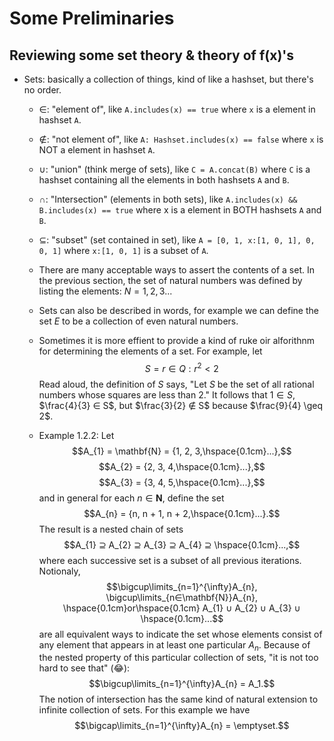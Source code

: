 # Some Preliminaries

Reviewing some set theory & theory of f(x)'s
---
* Sets: basically a collection of things, kind of like a hashset, but there's no order.

    * $∈$: "element of", like `A.includes(x) == true` where `x` is a element in hashset `A`.
    
    * $∉$: "not element of", like `A: Hashset.includes(x) == false` where `x` is NOT a element in hashset `A`.
    
    * $∪$: "union" (think merge of sets), like `C = A.concat(B)` where `C` is a hashset containing all the elements in both hashsets `A` and `B`.
    
    * $∩$: "Intersection" (elements in both sets), like `A.includes(x) && B.includes(x) == true` where x is a element in BOTH hashsets `A` and `B`.
    
    * $⊆$: "subset" (set contained in set), like `A = [0, 1, x:[1, 0, 1], 0, 0, 1]` where `x:[1, 0, 1]` is a subset of `A`.
    
    * There are many acceptable ways to assert the contents of a set. In the previous section, the set of natural numbers was defined by listing the elements: $N = {1,2,3...}$

    * Sets can also be described in words, for example we can define the set $E$ to be a collection of even natural numbers.

    * Sometimes it is more effient to provide a kind of ruke oir alforithnm for determining the elements of a set. For example, let $$S = {r ∈ Q : r^2 < 2}$$ Read aloud, the definition of $S$ says, "Let $S$ be the set of all rational numbers whose squares are less than 2." It follows that $1 ∈ S$, $\frac{4}{3} ∈ S$, but $\frac{3}{2} ∉ S$ because $\frac{9}{4} \geq 2$.

    * Example 1.2.2: Let $$A_{1} = \mathbf{N} = {1, 2, 3,\hspace{0.1cm}...},$$ $$A_{2} = {2, 3, 4,\hspace{0.1cm}...},$$ $$A_{3} = {3, 4, 5,\hspace{0.1cm}...},$$ and in general for each $n ∈ \mathbf{N}$, define the set $$A_{n} = {n, n + 1, n + 2,\hspace{0.1cm}...}.$$ The result is a nested chain of sets $$A_{1} ⊇ A_{2} ⊇ A_{3} ⊇ A_{4} ⊇ \hspace{0.1cm}...,$$ where each successive set is a subset of all previous iterations. Notionaly, $$\bigcup\limits_{n=1}^{\infty}A_{n}, \bigcup\limits_{n∈\mathbf{N}}A_{n}, \hspace{0.1cm}or\hspace{0.1cm} A_{1} ∪ A_{2} ∪ A_{3} ∪ \hspace{0.1cm}...$$ are all equivalent ways to indicate the set whose elements consist of any element that appears in at least one particular $A_{n}$. Because of the nested property of this particular collection of sets, "it is not too hard to see that" (:joy:): $$\bigcup\limits_{n=1}^{\infty}A_{n} = A_1.$$ The notion of intersection has the same kind of natural extension to infinite collection of sets. For this example we have $$\bigcap\limits_{n=1}^{\infty}A_{n} = \emptyset.$$ 
